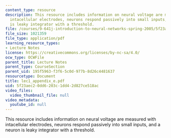 ```yaml
---
content_type: resource
description: This resource includes information on neural voltage are measured with
  intacellular electrodes, neurons respond passively into small inputs, and a neuron
  is leaky integrator with a threshold.
file: /courses/9-641j-introduction-to-neural-networks-spring-2005/5f23aec20dd6203c1dd42d827ce518ac_lec1_appendix_e.pdf
file_size: 1021359
file_type: application/pdf
learning_resource_types:
- Lecture Notes
license: https://creativecommons.org/licenses/by-nc-sa/4.0/
ocw_type: OCWFile
parent_title: Lecture Notes
parent_type: CourseSection
parent_uid: 195f5963-f3f6-5c0d-977b-8d26c4481637
resourcetype: Document
title: lec1_appendix_e.pdf
uid: 5f23aec2-0dd6-203c-1dd4-2d827ce518ac
video_files:
  video_thumbnail_file: null
video_metadata:
  youtube_id: null
---
```

This resource includes information on neural voltage are measured with intacellular electrodes, neurons respond passively into small inputs, and a neuron is leaky integrator with a threshold.